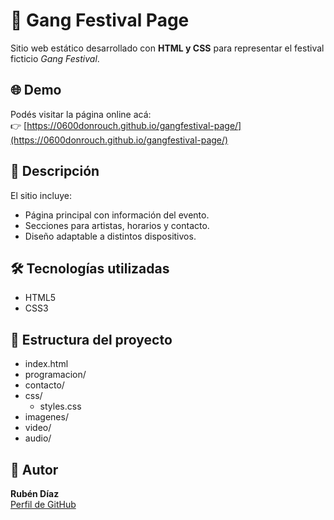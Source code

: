 # 🎉 Gang Festival Page

Sitio web estático desarrollado con **HTML y CSS** para representar el festival ficticio *Gang Festival*.

## 🌐 Demo
Podés visitar la página online acá:  
👉 [https://0600donrouch.github.io/gangfestival-page/](https://0600donrouch.github.io/gangfestival-page/)

## 🧠 Descripción
El sitio incluye:
- Página principal con información del evento.
- Secciones para artistas, horarios y contacto.
- Diseño adaptable a distintos dispositivos.

## 🛠️ Tecnologías utilizadas
- HTML5
- CSS3

## 📂 Estructura del proyecto
- index.html
- programacion/
- contacto/
- css/
  - styles.css
- imagenes/
- video/
- audio/

## 🚀 Autor
**Rubén Díaz**  
[Perfil de GitHub](https://github.com/0600donrouch)
